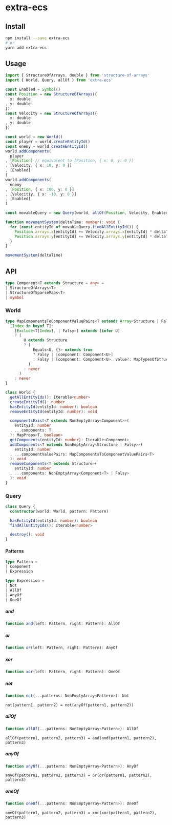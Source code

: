 # extra-ecs
## Install
```sh
npm install --save extra-ecs
# or
yarn add extra-ecs
```

## Usage
```ts
import { StructureOfArrays, double } from 'structure-of-arrays'
import { World, Query, allOf } from 'extra-ecs'

const Enabled = Symbol()
const Position = new StructureOfArrays({
  x: double
, y: double
})
const Velocity = new StructureOfArrays({
  x: double
, y: double
})

const world = new World()
const player = world.createEntityId()
const enemy = world.createEntityId()
world.addComponents(
  player
, [Position] // equivalent to [Position, { x: 0, y: 0 }]
, [Velocity, { x: 10, y: 0 }]
, [Enabled]
)
world.addComponents(
  enemy
, [Position, { x: 100, y: 0 }]
, [Velocitiy, { x: -10, y: 0 }]
, [Enabled]
)

const movableQuery = new Query(world, allOf(Position, Velocity, Enabled))

function movementSystem(deltaTime: number): void {
  for (const entityId of movableQuery.findAllEntityId()) {
    Position.arrays.x[entityId] += Velocity.arrays.x[entityId] * deltaTime
    Position.arrays.y[entityId] += Velocity.arrays.y[entityId] * deltaTime
  }
}

movementSystem(deltaTime)
```

## API
```ts
type Component<T extends Structure = any> =
| StructureOfArrays<T>
| StructureOfSparseMaps<T>
| symbol
```

### World
```ts
type MapComponentsToComponentValuePairs<T extends Array<Structure | Falsy>> = {
  [Index in keyof T]:
    [Exclude<T[Index], | Falsy>] extends [infer U]
    ? (
        U extends Structure
        ? (
            Equals<U, {}> extends true
            ? Falsy | [component: Component<U>]
            : Falsy | [component: Component<U>, value?: MapTypesOfStructureToPrimitives<U>]
          )
        : never
      )
    : never
}

class World {
  getAllEntityIds(): Iterable<number>
  createEntityId(): number
  hasEntityId(entityId: number): boolean
  removeEntityId(entityId: number): void

  componentsExist<T extends NonEmptyArray<Component>>(
    entityId: number
  , ...components: T
  ): MapProps<T, boolean>
  getComponents(entityId: number): Iterable<Component>
  addComponents<T extends NonEmptyArray<Structure | Falsy>>(
    entityId: number
  , ...componentValuePairs: MapComponentsToComponentValuePairs<T>
  ): void
  removeComponents<T extends Structure>(
    entityId: number
  , ...components: NonEmptyArray<Component<T> | Falsy>
  ): void
}
```

### Query
```ts
class Query {
  constructor(world: World, pattern: Pattern)

  hasEntityId(entityId: number): boolean
  findAllEntityIds(): Iterable<number>

  destroy(): void
}
```

#### Patterns
```ts
type Pattern =
| Component
| Expression

type Expression =
| Not
| AllOf
| AnyOf
| OneOf
```

##### and
```ts
function and(left: Pattern, right: Pattern): AllOf
```

##### or
```ts
function or(left: Pattern, right: Pattern): AnyOf
```

##### xor
```ts
function xor(left: Pattern, right: Pattern): OneOf
```

##### not
```ts
function not(...patterns: NonEmptyArray<Pattern>): Not
```

`not(pattern1, pattern2) = not(anyOf(pattern1, pattern2))`

##### allOf
```ts
function allOf(...patterns: NonEmptyArray<Pattern>): AllOf
```

`allOf(pattern1, pattern2, pattern3) = and(and(pattern1, pattern2), pattern3)`

##### anyOf
```ts
function anyOf(...patterns: NonEmptyArray<Pattern>): AnyOf
```

`anyOf(pattern1, pattern2, pattern3) = or(or(pattern1, pattern2), pattern3)`

##### oneOf
```ts
function oneOf(...patterns: NonEmptyArray<Pattern>): OneOf
```

`oneOf(pattern1, pattern2, pattern3) = xor(xor(pattern1, pattern2), pattern3)`
